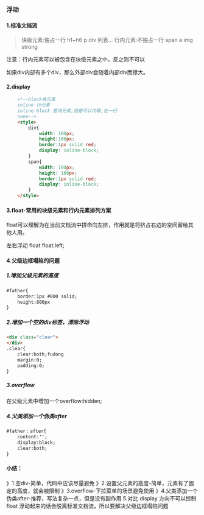 ### 浮动
#### 1.标准文档流

>块级元素:独占一行 h1~h6 p div 列表... 
>行内元素:不独占一行 span a img strong

注意：行内元素可以被包含在块级元素之中，反之则不可以

如果div内部有多个div，那么外部div会随着内部div而撑大。

#### 2.display

```html
    <!--block块元素
    inline 行元素
    inline-block 是块元素,但是可以内联,在一行
    none-->
    <style>
        div{
            width: 100px;
            height:100px;
            border:1px solid red;
            display: inline-block;
        }
        span{
            width: 100px;
            height: 100px;
            border:1px solid red;
            display: inline-block;
        }
    </style>
```
#### 3.float-常用的块级元素和行内元素排列方案

float可以理解为在当前文档流中拼命向左挤，作用就是将挤占右边的空间留给其他人用。

左右浮动 float
float:left;



#### 4.父级边框塌陷的问题
##### 1.增加父级元素的高度

```html
#father{
	border:1px #000 solid;
    height:800px
}
```
##### 2.增加一个空的div标签，清除浮动

```html
<div class="clear">
</div>
.clear{
	clear:both;fudong
    margin:0;
    padding:0;
}
```
##### 3.overflow
在父级元素中增加一个overflow:hidden;

##### 4.父类添加一个伪类after

```html
#father：after{
	content:'';
    display:block;
    clear:both;
}
```
#### 小结：
》1.空div-简单，代码中应该尽量避免
》2.设置父元素的高度-简单，元素有了固定的高度，就会被限制
》3.overflow-下拉菜单的场景避免使用
》4.父类添加一个伪类after-推荐，写法复杂一点，但是没有副作用
5.对比
display
方向不可以控制
float
浮动起来的话会脱离标准文档流，所以要解决父级边框塌陷问题